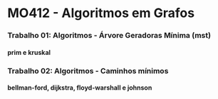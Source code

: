 # MO412 - Algoritmos em Grafos
### Trabalho 01: Algoritmos - Árvore Geradoras Mínima (mst)
#### prim e kruskal
### Trabalho 02: Algoritmos - Caminhos mínimos
#### bellman-ford, dijkstra, floyd-warshall e johnson
